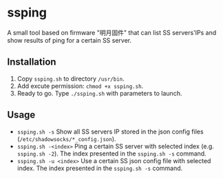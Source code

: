# ssping
A small tool based on firmware "明月固件" that can list SS servers'IPs and show results of ping for a certain SS server.

## Installation
1. Copy `ssping.sh` to directory `/usr/bin`.
2. Add excute permission: `chmod +x ssping.sh`.
3. Ready to go. Type `./ssping.sh` with parameters to launch.

## Usage
- `ssping.sh -s` Show all SS servers IP stored in the json config files (`/etc/shadowsocks/*_config.json`).
- `ssping.sh -<index>` Ping a certain SS server with selected index (e.g. `ssping.sh -2`). The index presented in the `ssping.sh -s` command.
- `ssping.sh -u <index>` Use a certain SS json config file with selected index. The index presented in the `ssping.sh -s` command.